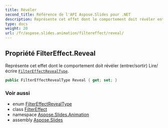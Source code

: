 ```yaml
---
title: Révéler
second_title: Référence de l'API Aspose.Slides pour .NET
description: Représente cet effet dont le comportement doit révéler entrer/sortir Lire/écrire FilterEffectRevealTypeaspose.slides.animation/filtereffectrevealtype.
type: docs
weight: 20
url: /fr/aspose.slides.animation/filtereffect/reveal/
---
```


## Propriété FilterEffect.Reveal

Représente cet effet dont le comportement doit révéler (entrer/sortir) Lire/écrire [`FilterEffectRevealType`](../../filtereffectrevealtype).

```csharp
public FilterEffectRevealType Reveal { get; set; }
```

### Voir aussi

* enum [FilterEffectRevealType](../../filtereffectrevealtype)
* class [FilterEffect](../../filtereffect)
* namespace [Aspose.Slides.Animation](../../filtereffect)
* assembly [Aspose.Slides](../../../)

<!-- NE PAS MODIFIER : généré par xmldocmd pour Aspose.Slides.dll -->